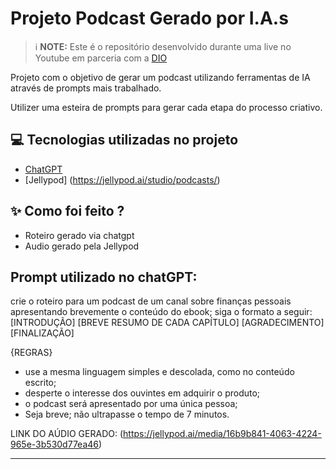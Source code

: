 


# Projeto Podcast Gerado por I.A.s


 > ℹ️ **NOTE:** Este é o repositório desenvolvido durante uma live no Youtube em parceria com a [DIO](https://dio.me)

Projeto com o objetivo de gerar um podcast utilizando ferramentas de IA através de prompts mais trabalhado.

Utilizer uma esteira de prompts para gerar cada etapa do processo criativo.

## 💻 Tecnologias utilizadas no projeto

- [ChatGPT](https://chat.openai.com/) 
- [Jellypod] (https://jellypod.ai/studio/podcasts/)

## ✨ Como foi feito ?

- Roteiro gerado via chatgpt
- Audio gerado pela Jellypod 

## Prompt utilizado no chatGPT:

crie o roteiro para um podcast de um canal sobre finanças pessoais apresentando brevemente o conteúdo do ebook; siga o formato a seguir:
[INTRODUÇÃO]
[BREVE RESUMO DE CADA CAPÍTULO]
[AGRADECIMENTO]
[FINALIZAÇÃO]

{REGRAS}
- use a mesma linguagem simples e descolada, como no conteúdo escrito;
- desperte o interesse dos ouvintes em adquirir o produto;
- o podcast será apresentado por uma única pessoa;
- Seja breve; não ultrapasse o tempo de 7 minutos.


LINK DO AÚDIO GERADO: (https://jellypod.ai/media/16b9b841-4063-4224-965e-3b530d77ea46)

---

